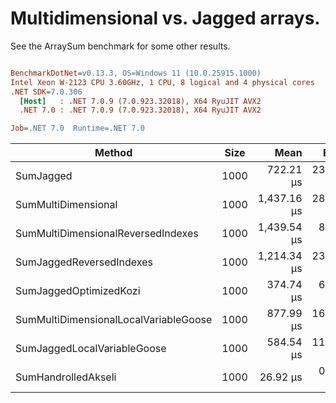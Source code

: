 # Multidimensional vs. Jagged arrays.

See the ArraySum benchmark for some other results.


``` ini

BenchmarkDotNet=v0.13.3, OS=Windows 11 (10.0.25915.1000)
Intel Xeon W-2123 CPU 3.60GHz, 1 CPU, 8 logical and 4 physical cores
.NET SDK=7.0.306
  [Host]   : .NET 7.0.9 (7.0.923.32018), X64 RyuJIT AVX2
  .NET 7.0 : .NET 7.0.9 (7.0.923.32018), X64 RyuJIT AVX2

Job=.NET 7.0  Runtime=.NET 7.0  

```
|                                Method | Size |        Mean |     Error |    StdDev |      Median | Ratio | RatioSD |
|-------------------------------------- |----- |------------:|----------:|----------:|------------:|------:|--------:|
|                             SumJagged | 1000 |   722.21 μs | 23.234 μs | 67.035 μs |   695.12 μs |  0.52 |    0.05 |
|                   SumMultiDimensional | 1000 | 1,437.16 μs | 28.442 μs | 29.207 μs | 1,437.84 μs |  1.00 |    0.00 |
|    SumMultiDimensionalReversedIndexes | 1000 | 1,439.54 μs |  8.796 μs | 10.802 μs | 1,441.57 μs |  1.00 |    0.02 |
|              SumJaggedReversedIndexes | 1000 | 1,214.34 μs | 23.650 μs | 39.514 μs | 1,197.64 μs |  0.86 |    0.04 |
|                SumJaggedOptimizedKozi | 1000 |   374.74 μs |  6.732 μs |  8.988 μs |   370.66 μs |  0.26 |    0.01 |
| SumMultiDimensionalLocalVariableGoose | 1000 |   877.99 μs | 16.468 μs | 16.174 μs |   878.36 μs |  0.61 |    0.02 |
|           SumJaggedLocalVariableGoose | 1000 |   584.54 μs | 11.655 μs | 10.332 μs |   581.78 μs |  0.41 |    0.01 |
|                   SumHandrolledAkseli | 1000 |    26.92 μs |  0.683 μs |  1.991 μs |    26.29 μs |  0.02 |    0.00 |
